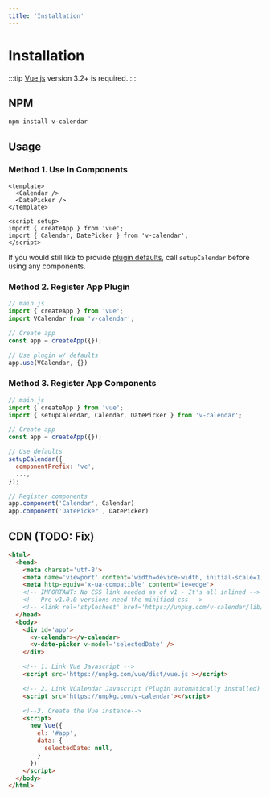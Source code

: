 ```yaml
---
title: 'Installation'
---
```


# Installation

:::tip
[Vue.js](https://vuejs.org) version 3.2+ is required.
:::

## NPM

```shell
npm install v-calendar
```

## Usage

### Method 1. Use In Components

```vue
<template>
  <Calendar />
  <DatePicker />
</template>

<script setup>
import { createApp } from 'vue';
import { Calendar, DatePicker } from 'v-calendar';
</script>
```

If you would still like to provide [plugin defaults](../api/defaults.md), call `setupCalendar` before using any components.

### Method 2. Register App Plugin

```js
// main.js
import { createApp } from 'vue';
import VCalendar from 'v-calendar';

// Create app
const app = createApp({});

// Use plugin w/ defaults
app.use(VCalendar, {})
```

### Method 3. Register App Components

```js
// main.js
import { createApp } from 'vue';
import { setupCalendar, Calendar, DatePicker } from 'v-calendar';

// Create app
const app = createApp({});

// Use defaults
setupCalendar({
  componentPrefix: 'vc',
  ...,
});

// Register components
app.component('Calendar', Calendar)
app.component('DatePicker', DatePicker)

```

## CDN (TODO: Fix)

```html
<html>
  <head>
    <meta charset='utf-8'>
    <meta name='viewport' content='width=device-width, initial-scale=1, shrink-to-fit=no'>
    <meta http-equiv='x-ua-compatible' content='ie=edge'>
    <!-- IMPORTANT: No CSS link needed as of v1 - It's all inlined -->
    <!-- Pre v1.0.0 versions need the minified css -->
    <!-- <link rel='stylesheet' href='https://unpkg.com/v-calendar/lib/v-calendar.min.css'> -->
  </head>
  <body>
    <div id='app'>
      <v-calendar></v-calendar>
      <v-date-picker v-model='selectedDate' />
    </div>

    <!-- 1. Link Vue Javascript -->
    <script src='https://unpkg.com/vue/dist/vue.js'></script>

    <!-- 2. Link VCalendar Javascript (Plugin automatically installed) -->
    <script src='https://unpkg.com/v-calendar'></script>

    <!--3. Create the Vue instance-->
    <script>
      new Vue({
        el: '#app',
        data: {
          selectedDate: null,
        }
      })
    </script>
  </body>
</html>
```
